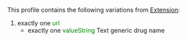 This profile contains the following variations from [Extension](http://hl7.org/fhir/STU3/Extension):

1. exactly one <span style='color:green'> url </span> 
   * exactly one <span style='color:green'> valueString </span> Text generic drug name
